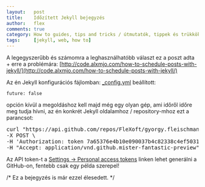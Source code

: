 ```yaml
---
layout:   post
title:    Időzített Jekyll bejegyzés
author:   flex
comments: true
category: How to guides, tips and tricks / útmutatók, tippek és trükkök
tags:     [jekyll, web, how to]
---
```


A legegyszerűbb és számomra a leghasználhatóbb választ ez a poszt adta + erre a problémára: [http://code.alxmjo.com/how-to-schedule-posts-with-jekyll/](http://code.alxmjo.com/how-to-schedule-posts-with-jekyll/)

<!-- break -->

Az én Jekyll konfigurációs fájlomban: [_config.yml](https://github.com/FleXoft/gyorgy.fleischmann.hu/blob/master/_config.yml) beállított:

```
future: false
```

opción kívül a megoldáshoz kell majd még egy olyan gép, ami időről időre meg tudja hívni, az én konkrét Jekyll oldalamhoz / repository-mhoz ezt a parancsot:

<pre class="terminal">curl "https://api.github.com/repos/FleXoft/gyorgy.fleischmann.hu/pages/builds" \
-X POST \
-H 'Authorization: token 7a65376e4b10e090037b4c82338c4ef5031ab408' \
-H "Accept: application/vnd.github.mister-fantastic-preview"</pre>

Az API token-t a [Settings → Personal access tokens](https://github.com/settings/tokens/) linken lehet generálni a GitHub-on, fentebb csak egy példa szerepel!

/* Ez a bejegyzés is már ezzel élesedett. */